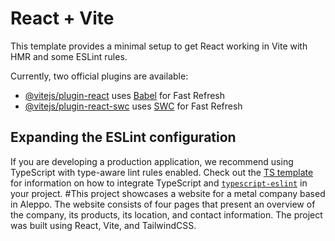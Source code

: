 # React + Vite

This template provides a minimal setup to get React working in Vite with HMR and some ESLint rules.

Currently, two official plugins are available:

- [@vitejs/plugin-react](https://github.com/vitejs/vite-plugin-react/blob/main/packages/plugin-react) uses [Babel](https://babeljs.io/) for Fast Refresh
- [@vitejs/plugin-react-swc](https://github.com/vitejs/vite-plugin-react/blob/main/packages/plugin-react-swc) uses [SWC](https://swc.rs/) for Fast Refresh

## Expanding the ESLint configuration

If you are developing a production application, we recommend using TypeScript with type-aware lint rules enabled. Check out the [TS template](https://github.com/vitejs/vite/tree/main/packages/create-vite/template-react-ts) for information on how to integrate TypeScript and [`typescript-eslint`](https://typescript-eslint.io) in your project.
# T h i s   p r o j e c t   s h o w c a s e s   a   w e b s i t e   f o r   a   m e t a l   c o m p a n y   b a s e d   i n   A l e p p o .   T h e   w e b s i t e   c o n s i s t s   o f   f o u r   p a g e s   t h a t   p r e s e n t   a n   o v e r v i e w   o f   t h e   c o m p a n y ,   i t s   p r o d u c t s ,   i t s   l o c a t i o n ,   a n d   c o n t a c t   i n f o r m a t i o n .   T h e   p r o j e c t   w a s   b u i l t   u s i n g   R e a c t ,   V i t e ,   a n d   T a i l w i n d C S S .  
 